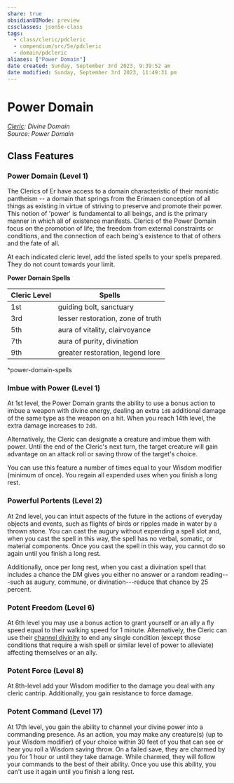 ```yaml
---
share: true
obsidianUIMode: preview
cssclasses: json5e-class
tags:
  - class/cleric/pdcleric
  - compendium/src/5e/pdcleric
  - domain/pdcleric
aliases: ["Power Domain"]
date created: Sunday, September 3rd 2023, 9:39:52 am
date modified: Sunday, September 3rd 2023, 11:49:31 pm
---
```

# Power Domain

*[Cleric](cleric.md#): Divine Domain*  
*Source: Power Domain*  

## Class Features

### Power Domain (Level 1)

The Clerics of Er have access to a domain characteristic of their monistic pantheism -- a domain that springs from the Erimaen conception of all things as existing in virtue of striving to preserve and promote their power. This notion of 'power' is fundamental to all beings, and is the primary manner in which all of existence manifests. Clerics of the Power Domain focus on the promotion of life, the freedom from external constraints or conditions, and the connection of each being's existence to that of others and the fate of all.

At each indicated cleric level, add the listed spells to your spells prepared. They do not count towards your limit.

**Power Domain Spells**

| Cleric Level | Spells |
|--------------|--------|
| 1st | guiding bolt, sanctuary |
| 3rd | lesser restoration, zone of truth |
| 5th | aura of vitality, clairvoyance |
| 7th | aura of purity, divination |
| 9th | greater restoration, legend lore |

^power-domain-spells

### Imbue with Power (Level 1)

At 1st level, the Power Domain grants the ability to use a bonus action to imbue a weapon with divine energy, dealing an extra `1d8` additional damage of the same type as the weapon on a hit. When you reach 14th level, the extra damage increases to `2d8`.

Alternatively, the Cleric can designate a creature and imbue them with power. Until the end of the Cleric's next turn, the target creature will gain advantage on an attack roll or saving throw of the target's choice.

You can use this feature a number of times equal to your Wisdom modifier (minimum of once). You regain all expended uses when you finish a long rest.

### Powerful Portents (Level 2)

At 2nd level, you can intuit aspects of the future in the actions of everyday objects and events, such as flights of birds or ripples made in water by a thrown stone. You can cast the augury without expending a spell slot and, when you cast the spell in this way, the spell has no verbal, somatic, or material components. Once you cast the spell in this way, you cannot do so again until you finish a long rest.

Additionally, once per long rest, when you cast a divination spell that includes a chance the DM gives you either no answer or a random reading---such as augury, commune, or divination---reduce that chance by 25 percent.

### Potent Freedom (Level 6)

At 6th level you may use a bonus action to grant yourself or an ally a fly speed equal to their walking speed for 1 minute. Alternatively, the Cleric can use their [channel divinity](compendium/classes/cleric.md#Channel%20Divinity%20(Level%202)) to end any single condition (except those conditions that require a wish spell or similar level of power to alleviate) affecting themselves or an ally.

### Potent Force (Level 8)

At 8th-level add your Wisdom modifier to the damage you deal with any cleric cantrip. Additionally, you gain resistance to force damage.

### Potent Command (Level 17)

At 17th level, you gain the ability to channel your divine power into a commanding presence. As an action, you may make any creature(s) (up to your Wisdom modifier) of your choice within 30 feet of you that can see or hear you roll a Wisdom saving throw. On a failed save, they are charmed by you for 1 hour or until they take damage. While charmed, they will follow your commands to the best of their ability. Once you use this ability, you can't use it again until you finish a long rest.